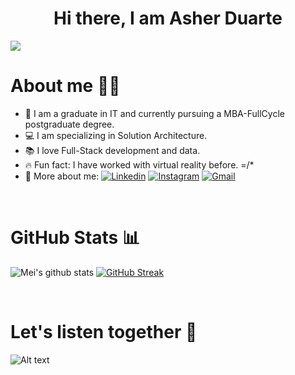 <h1 align="center">Hi there, I am Asher Duarte </h1>

![](https://komarev.com/ghpvc/?username=dev81log&color=48c77f&label=🍻_Nice_To_Meet_U!_You+are+my+visitor+No.)
<br>
<h1>About me 🧑‍💻</h1>

- 🎒 I am a graduate in IT and currently pursuing a MBA-FullCycle postgraduate degree.
- 💻 I am specializing in Solution Architecture.
- 📚 I love Full-Stack development and data.
- 🔥 Fun fact: I have worked with virtual reality before. =/*
- 🤙 More about me: 
[![Linkedin](https://img.shields.io/badge/-Asher_Duarte-blue?style=flat&logo=Linkedin&logoColor=white)](https://www.linkedin.com/in/asher-duarte-36560513/)
[![Instagram](https://img.shields.io/badge/-__momosunny-white?style=flat&logo=Instagram&logoColor=white&color=833AB4)](https://www.instagram.com/_momosunny/)
[![Gmail](https://img.shields.io/badge/-Contact_me_via_Gmail-c14438?style=flat&logo=Gmail&logoColor=white&color=BB001B)](mailto:0107sun.mei@gmail.com)

<br>
  
<h1>GitHub Stats 📊</h1>
 
![Mei's github stats](https://github-readme-stats.vercel.app/api?username=meisun0107&show_icons=true&theme=dracula) 
[![GitHub Streak](https://github-readme-streak-stats.herokuapp.com/?user=meisun0107&theme=dracula)](https://git.io/streak-stats) 
  
<br>
  
<h1>Let's listen together 🎵</h1>
 
![Alt text](https://spotify-recently-played-readme.vercel.app/api?user=ixh0vhwidiwcn95t394nc9gwn&count=3&width=1000)
<br/>
